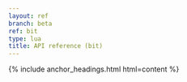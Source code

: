 ```yaml
---
layout: ref
branch: beta
ref: bit
type: lua
title: API reference (bit)
---
```

{% include anchor_headings.html html=content %}